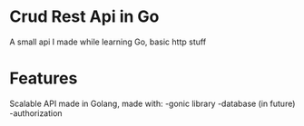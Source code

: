 # Crud Rest Api in Go
A small api I made while learning Go, basic http stuff
# Features
Scalable API made in Golang, made with:
-gonic library
-database (in future)
-authorization 

